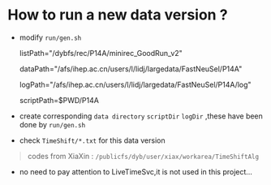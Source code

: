 # How to run a new data version ?

- modify `run/gen.sh`

    listPath="/dybfs/rec/P14A/minirec_GoodRun_v2"

    dataPath="/afs/ihep.ac.cn/users/l/lidj/largedata/FastNeuSel/P14A"

    logPath="/afs/ihep.ac.cn/users/l/lidj/largedata/FastNeuSel/P14A/log"

    scriptPath=$PWD/P14A

- create corresponding `data directory` `scriptDir` `logDir` ,these have been done by `run/gen.sh`

- check `TimeShift/*.txt` for this data version
> codes from XiaXin : `/publicfs/dyb/user/xiax/workarea/TimeShiftAlg`

- no need to pay attention to LiveTimeSvc,it is not used in this project...


